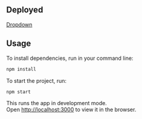 ## Deployed

[Dropdown](https://agrima-dropdown.netlify.app/)

## Usage

To install dependencies, run in your command line:

```bash
npm install
```

To start the project, run:

```bash
npm start
```

This runs the app in development mode.\
Open [http://localhost:3000](http://localhost:3000) to view it in the browser.
